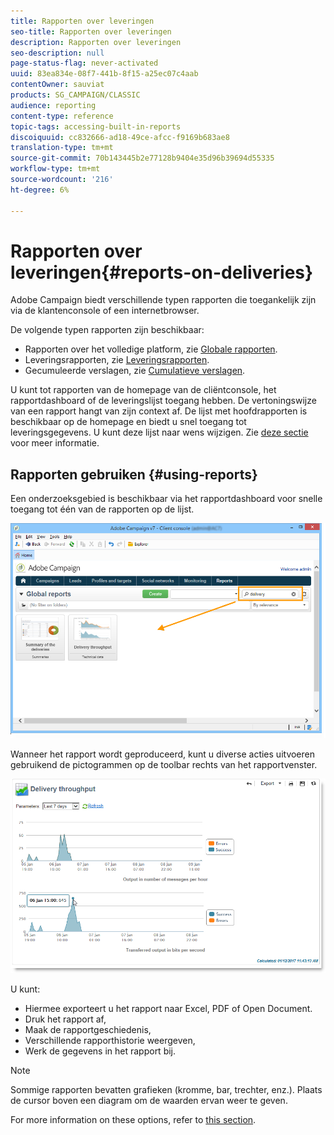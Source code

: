 ```yaml
---
title: Rapporten over leveringen
seo-title: Rapporten over leveringen
description: Rapporten over leveringen
seo-description: null
page-status-flag: never-activated
uuid: 83ea834e-08f7-441b-8f15-a25ec07c4aab
contentOwner: sauviat
products: SG_CAMPAIGN/CLASSIC
audience: reporting
content-type: reference
topic-tags: accessing-built-in-reports
discoiquuid: cc832666-ad18-49ce-afcc-f9169b683ae8
translation-type: tm+mt
source-git-commit: 70b143445b2e77128b9404e35d96b39694d55335
workflow-type: tm+mt
source-wordcount: '216'
ht-degree: 6%

---
```



# Rapporten over leveringen{#reports-on-deliveries}

Adobe Campaign biedt verschillende typen rapporten die toegankelijk zijn via de klantenconsole of een internetbrowser.

De volgende typen rapporten zijn beschikbaar:

* Rapporten over het volledige platform, zie [Globale rapporten](../../reporting/using/global-reports.md).
* Leveringsrapporten, zie [Leveringsrapporten](../../reporting/using/delivery-reports.md).
* Gecumuleerde verslagen, zie [Cumulatieve verslagen](../../reporting/using/cumulative-reports.md).

U kunt tot rapporten van de homepage van de cliëntconsole, het rapportdashboard of de leveringslijst toegang hebben. De vertoningswijze van een rapport hangt van zijn context af. De lijst met hoofdrapporten is beschikbaar op de homepage en biedt u snel toegang tot leveringsgegevens. U kunt deze lijst naar wens wijzigen. Zie [deze sectie](../../reporting/using/about-reports-creation-in-campaign.md) voor meer informatie.

## Rapporten gebruiken {#using-reports}

Een onderzoeksgebied is beschikbaar via het rapportdashboard voor snelle toegang tot één van de rapporten op de lijst.

![](assets/s_ncs_user_report_searchfield.png)

Wanneer het rapport wordt geproduceerd, kunt u diverse acties uitvoeren gebruikend de pictogrammen op de toolbar rechts van het rapportvenster.

![](assets/s_ncs_user_report_toolbar.png)

U kunt:

* Hiermee exporteert u het rapport naar Excel, PDF of Open Document.
* Druk het rapport af,
* Maak de rapportgeschiedenis,
* Verschillende rapporthistorie weergeven,
* Werk de gegevens in het rapport bij.

>[!NOTE]
>
>Sommige rapporten bevatten grafieken (kromme, bar, trechter, enz.). Plaats de cursor boven een diagram om de waarden ervan weer te geven.

For more information on these options, refer to [this section](../../reporting/using/about-adobe-campaign-reporting-tools.md).
